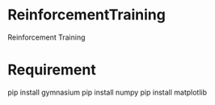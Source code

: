 # ReinforcementTraining
Reinforcement Training

# Requirement
pip install gymnasium
pip install numpy
pip install matplotlib

